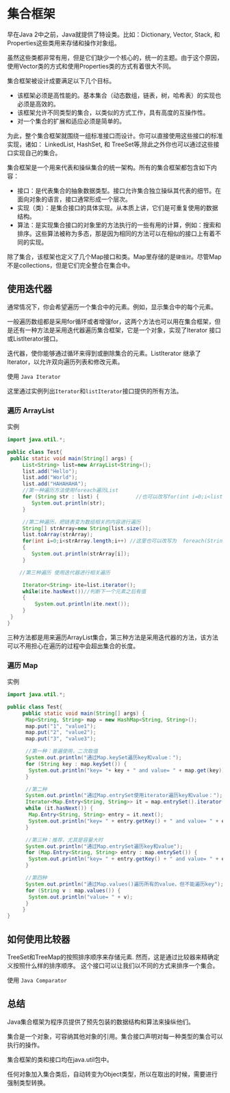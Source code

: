 # 集合框架

早在Java 2中之前，Java就提供了特设类。比如：Dictionary, Vector, Stack, 和Properties这些类用来存储和操作对象组。

虽然这些类都非常有用，但是它们缺少一个核心的，统一的主题。由于这个原因，使用Vector类的方式和使用Properties类的方式有着很大不同。

集合框架被设计成要满足以下几个目标。

* 该框架必须是高性能的。基本集合（动态数组，链表，树，哈希表）的实现也必须是高效的。
* 该框架允许不同类型的集合，以类似的方式工作，具有高度的互操作性。
* 对一个集合的扩展和适应必须是简单的。

为此，整个集合框架就围绕一组标准接口而设计。你可以直接使用这些接口的标准实现，诸如： LinkedList, HashSet, 和 TreeSet等,除此之外你也可以通过这些接口实现自己的集合。

集合框架是一个用来代表和操纵集合的统一架构。所有的集合框架都包含如下内容：

* 接口：是代表集合的抽象数据类型。接口允许集合独立操纵其代表的细节。在面向对象的语言，接口通常形成一个层次。
* 实现（类）：是集合接口的具体实现。从本质上讲，它们是可重复使用的数据结构。
* 算法：是实现集合接口的对象里的方法执行的一些有用的计算，例如：搜索和排序。这些算法被称为多态，那是因为相同的方法可以在相似的接口上有着不同的实现。

除了集合，该框架也定义了几个Map接口和类。Map里存储的是`键值对`。尽管Map不是collections，但是它们完全整合在集合中。

## 使用迭代器

通常情况下，你会希望遍历一个集合中的元素。例如，显示集合中的每个元素。

一般遍历数组都是采用for循环或者增强for，这两个方法也可以用在集合框架，但是还有一种方法是采用迭代器遍历集合框架，它是一个对象，实现了Iterator 接口或ListIterator接口。

迭代器，使你能够通过循环来得到或删除集合的元素。ListIterator 继承了Iterator，以允许双向遍历列表和修改元素。

使用 `Java Iterator`

这里通过实例列出`Iterator`和`listIterator`接口提供的所有方法。

### 遍历 ArrayList

实例

```java
import java.util.*;

public class Test{
 public static void main(String[] args) {
     List<String> list=new ArrayList<String>();
     list.add("Hello");
     list.add("World");
     list.add("HAHAHAHA");
     //第一种遍历方法使用foreach遍历List
     for (String str : list) {            //也可以改写for(int i=0;i<list.size();i++)这种形式
        System.out.println(str);
     }

     //第二种遍历，把链表变为数组相关的内容进行遍历
     String[] strArray=new String[list.size()];
     list.toArray(strArray);
     for(int i=0;i<strArray.length;i++) //这里也可以改写为  foreach(String str:strArray)这种形式
     {
        System.out.println(strArray[i]);
     }

    //第三种遍历 使用迭代器进行相关遍历

     Iterator<String> ite=list.iterator();
     while(ite.hasNext())//判断下一个元素之后有值
     {
         System.out.println(ite.next());
     }
 }
}
```

三种方法都是用来遍历ArrayList集合，第三种方法是采用迭代器的方法，该方法可以不用担心在遍历的过程中会超出集合的长度。

### 遍历 Map

实例

```java
import java.util.*;

public class Test{
     public static void main(String[] args) {
      Map<String, String> map = new HashMap<String, String>();
      map.put("1", "value1");
      map.put("2", "value2");
      map.put("3", "value3");

      //第一种：普遍使用，二次取值
      System.out.println("通过Map.keySet遍历key和value：");
      for (String key : map.keySet()) {
       System.out.println("key= "+ key + " and value= " + map.get(key));
      }

      //第二种
      System.out.println("通过Map.entrySet使用iterator遍历key和value：");
      Iterator<Map.Entry<String, String>> it = map.entrySet().iterator();
      while (it.hasNext()) {
       Map.Entry<String, String> entry = it.next();
       System.out.println("key= " + entry.getKey() + " and value= " + entry.getValue());
      }

      //第三种：推荐，尤其是容量大时
      System.out.println("通过Map.entrySet遍历key和value");
      for (Map.Entry<String, String> entry : map.entrySet()) {
       System.out.println("key= " + entry.getKey() + " and value= " + entry.getValue());
      }

      //第四种
      System.out.println("通过Map.values()遍历所有的value，但不能遍历key");
      for (String v : map.values()) {
       System.out.println("value= " + v);
      }
     }
}
```

## 如何使用比较器

TreeSet和TreeMap的按照排序顺序来存储元素. 然而，这是通过比较器来精确定义按照什么样的排序顺序。
这个接口可以让我们以不同的方式来排序一个集合。

使用 `Java Comparator`

## 总结

Java集合框架为程序员提供了预先包装的数据结构和算法来操纵他们。

集合是一个对象，可容纳其他对象的引用。集合接口声明对每一种类型的集合可以执行的操作。

集合框架的类和接口均在java.util包中。

任何对象加入集合类后，自动转变为Object类型，所以在取出的时候，需要进行强制类型转换。
